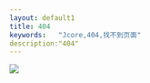 ```yaml
---
layout: default1
title: 404
keywords:	"Jcore,404,找不到页面"
description:"404"
---
```

<div style="width:1000px;margin:0 auto;" >
<img src="{{ site:staticurl }}/resources/images/base/404.jpg" />
</div>
<script type="text/javascript" src="http://www.qq.com/404/search_children.js?edition=small" charset="utf-8"></script>